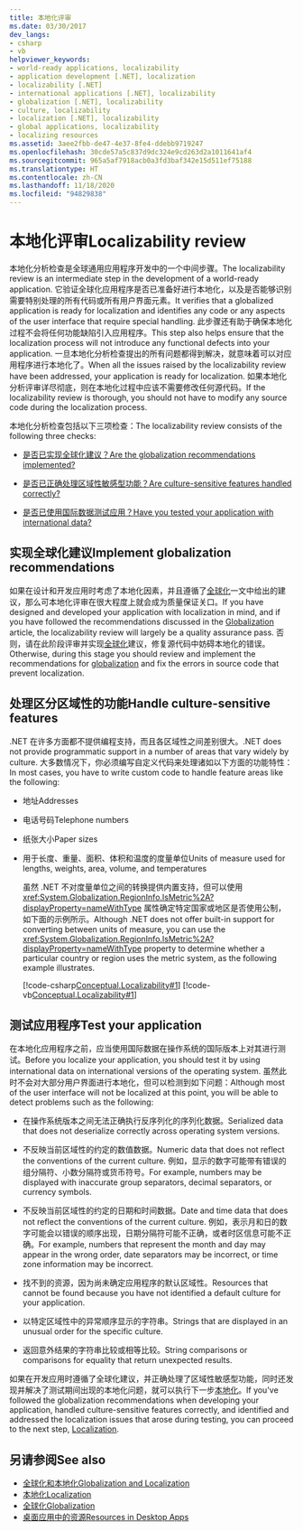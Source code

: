```yaml
---
title: 本地化评审
ms.date: 03/30/2017
dev_langs:
- csharp
- vb
helpviewer_keywords:
- world-ready applications, localizability
- application development [.NET], localization
- localizability [.NET]
- international applications [.NET], localizability
- globalization [.NET], localizability
- culture, localizability
- localization [.NET], localizability
- global applications, localizability
- localizing resources
ms.assetid: 3aee2fbb-de47-4e37-8fe4-ddebb9719247
ms.openlocfilehash: 30cde57a5c837d9dc324e9cd263d2a1011641af4
ms.sourcegitcommit: 965a5af7918acb0a3fd3baf342e15d511ef75188
ms.translationtype: HT
ms.contentlocale: zh-CN
ms.lasthandoff: 11/18/2020
ms.locfileid: "94829838"
---
```

# <a name="localizability-review"></a><span data-ttu-id="35650-102">本地化评审</span><span class="sxs-lookup"><span data-stu-id="35650-102">Localizability review</span></span>

<span data-ttu-id="35650-103">本地化分析检查是全球通用应用程序开发中的一个中间步骤。</span><span class="sxs-lookup"><span data-stu-id="35650-103">The localizability review is an intermediate step in the development of a world-ready application.</span></span> <span data-ttu-id="35650-104">它验证全球化应用程序是否已准备好进行本地化，以及是否能够识别需要特别处理的所有代码或所有用户界面元素。</span><span class="sxs-lookup"><span data-stu-id="35650-104">It verifies that a globalized application is ready for localization and identifies any code or any aspects of the user interface that require special handling.</span></span> <span data-ttu-id="35650-105">此步骤还有助于确保本地化过程不会将任何功能缺陷引入应用程序。</span><span class="sxs-lookup"><span data-stu-id="35650-105">This step also helps ensure that the localization process will not introduce any functional defects into your application.</span></span> <span data-ttu-id="35650-106">一旦本地化分析检查提出的所有问题都得到解决，就意味着可以对应用程序进行本地化了。</span><span class="sxs-lookup"><span data-stu-id="35650-106">When all the issues raised by the localizability review have been addressed, your application is ready for localization.</span></span> <span data-ttu-id="35650-107">如果本地化分析评审详尽彻底，则在本地化过程中应该不需要修改任何源代码。</span><span class="sxs-lookup"><span data-stu-id="35650-107">If the localizability review is thorough, you should not have to modify any source code during the localization process.</span></span>

<span data-ttu-id="35650-108">本地化分析检查包括以下三项检查：</span><span class="sxs-lookup"><span data-stu-id="35650-108">The localizability review consists of the following three checks:</span></span>

- [<span data-ttu-id="35650-109">是否已实现全球化建议？</span><span class="sxs-lookup"><span data-stu-id="35650-109">Are the globalization recommendations implemented?</span></span>](#global)

- [<span data-ttu-id="35650-110">是否已正确处理区域性敏感型功能？</span><span class="sxs-lookup"><span data-stu-id="35650-110">Are culture-sensitive features handled correctly?</span></span>](#culture)

- [<span data-ttu-id="35650-111">是否已使用国际数据测试应用？</span><span class="sxs-lookup"><span data-stu-id="35650-111">Have you tested your application with international data?</span></span>](#test)

<a name="global"></a>
## <a name="implement-globalization-recommendations"></a><span data-ttu-id="35650-112">实现全球化建议</span><span class="sxs-lookup"><span data-stu-id="35650-112">Implement globalization recommendations</span></span>

<span data-ttu-id="35650-113">如果在设计和开发应用时考虑了本地化因素，并且遵循了[全球化](globalization.md)一文中给出的建议，那么可本地化评审在很大程度上就会成为质量保证关口。</span><span class="sxs-lookup"><span data-stu-id="35650-113">If you have designed and developed your application with localization in mind, and if you have followed the recommendations discussed in the [Globalization](globalization.md) article, the localizability review will largely be a quality assurance pass.</span></span> <span data-ttu-id="35650-114">否则，请在此阶段评审并实现[全球化](globalization.md)建议，修复源代码中妨碍本地化的错误。</span><span class="sxs-lookup"><span data-stu-id="35650-114">Otherwise, during this stage you should review and implement the recommendations for [globalization](globalization.md) and fix the errors in source code that prevent localization.</span></span>

<a name="culture"></a>
## <a name="handle-culture-sensitive-features"></a><span data-ttu-id="35650-115">处理区分区域性的功能</span><span class="sxs-lookup"><span data-stu-id="35650-115">Handle culture-sensitive features</span></span>

<span data-ttu-id="35650-116">.NET 在许多方面都不提供编程支持，而且各区域性之间差别很大。</span><span class="sxs-lookup"><span data-stu-id="35650-116">.NET does not provide programmatic support in a number of areas that vary widely by culture.</span></span> <span data-ttu-id="35650-117">大多数情况下，你必须编写自定义代码来处理诸如以下方面的功能特性：</span><span class="sxs-lookup"><span data-stu-id="35650-117">In most cases, you have to write custom code to handle feature areas like the following:</span></span>

- <span data-ttu-id="35650-118">地址</span><span class="sxs-lookup"><span data-stu-id="35650-118">Addresses</span></span>

- <span data-ttu-id="35650-119">电话号码</span><span class="sxs-lookup"><span data-stu-id="35650-119">Telephone numbers</span></span>

- <span data-ttu-id="35650-120">纸张大小</span><span class="sxs-lookup"><span data-stu-id="35650-120">Paper sizes</span></span>

- <span data-ttu-id="35650-121">用于长度、重量、面积、体积和温度的度量单位</span><span class="sxs-lookup"><span data-stu-id="35650-121">Units of measure used for lengths, weights, area, volume, and temperatures</span></span>

   <span data-ttu-id="35650-122">虽然 .NET 不对度量单位之间的转换提供内置支持，但可以使用 <xref:System.Globalization.RegionInfo.IsMetric%2A?displayProperty=nameWithType> 属性确定特定国家或地区是否使用公制，如下面的示例所示。</span><span class="sxs-lookup"><span data-stu-id="35650-122">Although .NET does not offer built-in support for converting between units of measure, you can use the <xref:System.Globalization.RegionInfo.IsMetric%2A?displayProperty=nameWithType> property to determine whether a particular country or region uses the metric system, as the following example illustrates.</span></span>

   [!code-csharp[Conceptual.Localizability#1](../../../samples/snippets/csharp/VS_Snippets_CLR/conceptual.localizability/cs/ismetric1.cs#1)]
   [!code-vb[Conceptual.Localizability#1](../../../samples/snippets/visualbasic/VS_Snippets_CLR/conceptual.localizability/vb/ismetric1.vb#1)]

<a name="test"></a>
## <a name="test-your-application"></a><span data-ttu-id="35650-123">测试应用程序</span><span class="sxs-lookup"><span data-stu-id="35650-123">Test your application</span></span>

<span data-ttu-id="35650-124">在本地化应用程序之前，应当使用国际数据在操作系统的国际版本上对其进行测试。</span><span class="sxs-lookup"><span data-stu-id="35650-124">Before you localize your application, you should test it by using international data on international versions of the operating system.</span></span> <span data-ttu-id="35650-125">虽然此时不会对大部分用户界面进行本地化，但可以检测到如下问题：</span><span class="sxs-lookup"><span data-stu-id="35650-125">Although most of the user interface will not be localized at this point, you will be able to detect problems such as the following:</span></span>

- <span data-ttu-id="35650-126">在操作系统版本之间无法正确执行反序列化的序列化数据。</span><span class="sxs-lookup"><span data-stu-id="35650-126">Serialized data that does not deserialize correctly across operating system versions.</span></span>

- <span data-ttu-id="35650-127">不反映当前区域性的约定的数值数据。</span><span class="sxs-lookup"><span data-stu-id="35650-127">Numeric data that does not reflect the conventions of the current culture.</span></span> <span data-ttu-id="35650-128">例如，显示的数字可能带有错误的组分隔符、小数分隔符或货币符号。</span><span class="sxs-lookup"><span data-stu-id="35650-128">For example, numbers may be displayed with inaccurate group separators, decimal separators, or currency symbols.</span></span>

- <span data-ttu-id="35650-129">不反映当前区域性的约定的日期和时间数据。</span><span class="sxs-lookup"><span data-stu-id="35650-129">Date and time data that does not reflect the conventions of the current culture.</span></span> <span data-ttu-id="35650-130">例如，表示月和日的数字可能会以错误的顺序出现，日期分隔符可能不正确，或者时区信息可能不正确。</span><span class="sxs-lookup"><span data-stu-id="35650-130">For example, numbers that represent the month and day may appear in the wrong order, date separators may be incorrect, or time zone information may be incorrect.</span></span>

- <span data-ttu-id="35650-131">找不到的资源，因为尚未确定应用程序的默认区域性。</span><span class="sxs-lookup"><span data-stu-id="35650-131">Resources that cannot be found because you have not identified a default culture for your application.</span></span>

- <span data-ttu-id="35650-132">以特定区域性中的异常顺序显示的字符串。</span><span class="sxs-lookup"><span data-stu-id="35650-132">Strings that are displayed in an unusual order for the specific culture.</span></span>

- <span data-ttu-id="35650-133">返回意外结果的字符串比较或相等比较。</span><span class="sxs-lookup"><span data-stu-id="35650-133">String comparisons or comparisons for equality that return unexpected results.</span></span>

<span data-ttu-id="35650-134">如果在开发应用时遵循了全球化建议，并正确处理了区域性敏感型功能，同时还发现并解决了测试期间出现的本地化问题，就可以执行下一步[本地化](localization.md)。</span><span class="sxs-lookup"><span data-stu-id="35650-134">If you've followed the globalization recommendations when developing your application, handled culture-sensitive features correctly, and identified and addressed the localization issues that arose during testing, you can proceed to the next step, [Localization](localization.md).</span></span>

## <a name="see-also"></a><span data-ttu-id="35650-135">另请参阅</span><span class="sxs-lookup"><span data-stu-id="35650-135">See also</span></span>

- [<span data-ttu-id="35650-136">全球化和本地化</span><span class="sxs-lookup"><span data-stu-id="35650-136">Globalization and Localization</span></span>](index.md)
- [<span data-ttu-id="35650-137">本地化</span><span class="sxs-lookup"><span data-stu-id="35650-137">Localization</span></span>](localization.md)
- [<span data-ttu-id="35650-138">全球化</span><span class="sxs-lookup"><span data-stu-id="35650-138">Globalization</span></span>](globalization.md)
- [<span data-ttu-id="35650-139">桌面应用中的资源</span><span class="sxs-lookup"><span data-stu-id="35650-139">Resources in Desktop Apps</span></span>](../../framework/resources/index.md)

